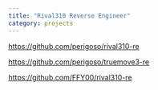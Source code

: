 ```yaml
---
title: "Rival310 Reverse Engineer"
category: projects
---
```


https://github.com/perigoso/rival310-re

https://github.com/perigoso/truemove3-re

https://github.com/FFY00/rival310-re